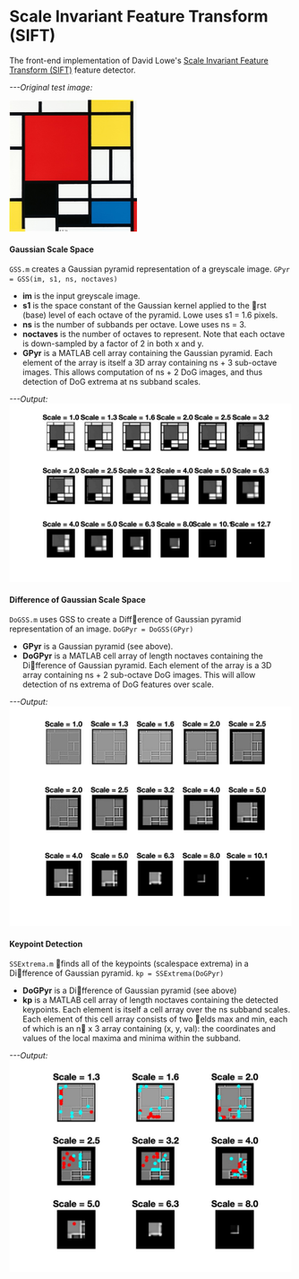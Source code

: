 # Scale Invariant Feature Transform (SIFT)

The front-end implementation of David Lowe's [Scale Invariant Feature Transform (SIFT)](https://people.eecs.berkeley.edu/~malik/cs294/lowe-ijcv04.pdf) feature detector. 


*---Original test image:*

<img src="pics/test.jpg" alt="origin"  width="228" height="235" />

#### Gaussian Scale Space
`GSS.m` creates a Gaussian pyramid representation of a greyscale image. 
`GPyr = GSS(im, s1, ns, noctaves)`
- **im** is the input greyscale image.
- **s1** is the space constant of the Gaussian kernel applied to the rst (base) level of each octave of the pyramid. Lowe uses s1 = 1.6 pixels.
- **ns** is the number of subbands per octave. Lowe uses ns = 3.
- **noctaves** is the number of octaves to represent. Note that each octave is down-sampled by a factor of 2 in both x and y.
- **GPyr** is a MATLAB cell array containing the Gaussian pyramid. Each element of the array is itself a 3D array containing ns + 3 sub-octave images. This allows
computation of ns + 2 DoG images, and thus detection of DoG extrema at ns subband scales.


*---Output:* 
![showPyr](pics/showPyr.jpg)

#### Difference of Gaussian Scale Space
`DoGSS.m` uses GSS to create a Difference of Gaussian
pyramid representation of an image.
`DoGPyr = DoGSS(GPyr)`
- **GPyr** is a Gaussian pyramid (see above).
- **DoGPyr** is a MATLAB cell array of length noctaves containing the Difference of Gaussian pyramid. Each element of the array is a 3D array containing ns + 2 sub-octave DoG images. This will allow detection of ns extrema of DoG features over scale.


*---Output:* 
![showDoGPyr](pics/showDoGPyr.jpg)

#### Keypoint Detection
`SSExtrema.m` finds all of the keypoints (scalespace
extrema) in a Difference of Gaussian pyramid.
`kp = SSExtrema(DoGPyr)`
- **DoGPyr** is a Difference of Gaussian pyramid (see above)
- **kp** is a MATLAB cell array of length noctaves containing the detected keypoints. Each element is itself a cell array over the ns subband scales. Each element of this cell array consists of two elds max and min, each of which is an n x 3 array containing (x, y, val): the coordinates and values of the local maxima and minima within the subband.

*---Output:* 
![showKP](pics/showKP.jpg)